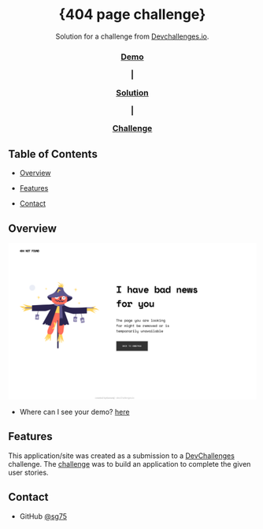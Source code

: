 


<!-- Please update value in the {} -->

  

<h1  align="center">{404 page challenge}</h1>

  

<div  align="center">

Solution for a challenge from <a  href="http://devchallenges.io"  target="_blank">Devchallenges.io</a>.

</div>

  

<div  align="center">

<h3>

<a  href="https://404page-seven.vercel.app/">

Demo

</a>

<span> | </span>

<a  href="https://github.com/SG75/404page">

Solution

</a>

<span> | </span>

<a  href="https://devchallenges.io/challenges/wBunSb7FPrIepJZAg0sY">

Challenge

</a>

</h3>

</div>

  

<!-- TABLE OF CONTENTS -->

  

## Table of Contents

  

- [Overview](#overview)

- [Features](#features)

- [Contact](#contact)

  

<!-- OVERVIEW -->

  

## Overview

  

![screenshot](screenshot.png)

  

  

- Where can I see your demo? <a  href="https://{https://404page-seven.vercel.app/}">here</a>



  

  

## Features

  

<!-- List the features of your application or follow the template. Don't share the figma file here :) -->

  

This application/site was created as a submission to a [DevChallenges](https://devchallenges.io/challenges) challenge. The [challenge](https://devchallenges.io/challenges/wBunSb7FPrIepJZAg0sY) was to build an application to complete the given user stories.

  
  

## Contact

  

- GitHub [@sg75](https://{github.com/SG75})
